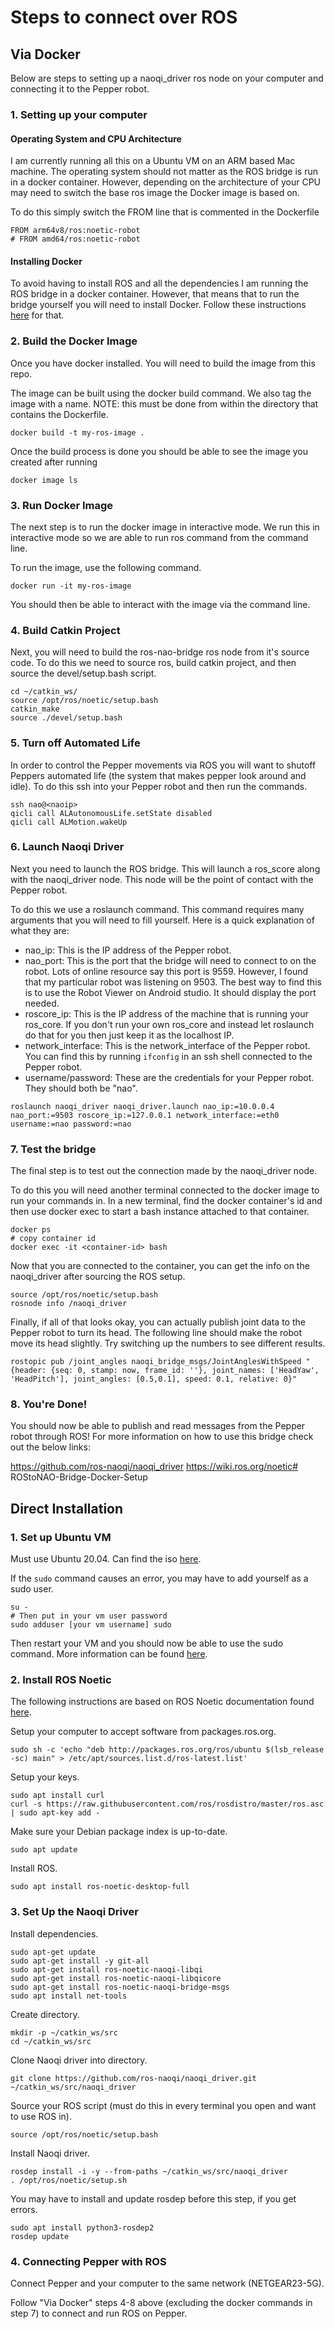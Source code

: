 # Steps to connect over ROS

## Via Docker

Below are steps to setting up a naoqi_driver ros node on your computer and connecting it to the Pepper robot.
### 1. Setting up your computer

#### Operating System and CPU Architecture
I am currently running all this on a Ubuntu VM on an ARM based Mac machine. The operating system should not matter as the ROS bridge is run in a docker container. However, depending on the architecture of your CPU may need to switch the base ros image the Docker image is based on.

To do this simply switch the FROM line that is commented in the Dockerfile
```
FROM arm64v8/ros:noetic-robot
# FROM amd64/ros:noetic-robot

```


#### Installing Docker
To avoid having to install ROS and all the dependencies I am running the ROS bridge in a docker container. However, that means that to run the bridge yourself you will need to install Docker. Follow these instructions [here](https://www.docker.com/get-started/) for that.

### 2. Build the Docker Image

Once you have docker installed. You will need to build the image from this repo. 

The image can be built using the docker build command. We also tag the image with a name. NOTE: this must be done from within the directory that contains the Dockerfile.
```
docker build -t my-ros-image .
```
Once the build process is done you should be able to see the image you created after running 
```
docker image ls
```

### 3. Run Docker Image
The next step is to run the docker image in interactive mode. We run this in interactive mode so we are able to run ros command from the command line.

To run the image, use the following command.
```
docker run -it my-ros-image
```
You should then be able to interact with the image via the command line.

### 4. Build Catkin Project
Next, you will need to build the ros-nao-bridge ros node from it's source code. To do this we need to source ros, build catkin project, and then source the devel/setup.bash script.
```
cd ~/catkin_ws/
source /opt/ros/noetic/setup.bash
catkin_make
source ./devel/setup.bash
```

### 5. Turn off Automated Life
In order to control the Pepper movements via ROS you will want to shutoff Peppers automated life (the system that makes pepper look around and idle). To do this ssh into your Pepper robot and then run the commands.

```
ssh nao@<naoip>
qicli call ALAutonomousLife.setState disabled
qicli call ALMotion.wakeUp
```
### 6. Launch Naoqi Driver
Next you need to launch the ROS bridge. This will launch a ros_score along with the naoqi_driver node. This node will be the point of contact with the Pepper robot.

To do this we use a roslaunch command. This command requires many arguments that you will need to fill yourself. Here is a quick explanation of what they are:
- nao_ip: This is the IP address of the Pepper robot. 
- nao_port: This is the port that the bridge will need to connect to on the robot. Lots of online resource say this port is 9559. However, I found that my particular robot was listening on 9503. The best way to find this is to use the Robot Viewer on Android studio. It should display the port needed.
- roscore_ip: This is the IP address of the machine that is running your ros_core. If you don't run your own ros_core and instead let roslaunch do that for you then just keep it as the localhost IP.
- network_interface: This is the network_interface of the Pepper robot. You can find this by running `ifconfig` in an ssh shell connected to the Pepper robot.
- username/password: These are the credentials for your Pepper robot. They should both be "nao".

```
roslaunch naoqi_driver naoqi_driver.launch nao_ip:=10.0.0.4 nao_port:=9503 roscore_ip:=127.0.0.1 network_interface:=eth0 username:=nao password:=nao
```

### 7. Test the bridge

The final step is to test out the connection made by the naoqi_driver node. 

To do this you will need another terminal connected to the docker image to run your commands in. In a new terminal, find the docker container's id and then use docker exec to start a bash instance attached to that container.
```
docker ps
# copy container id
docker exec -it <container-id> bash
```

Now that you are connected to the container, you can get the info on the naoqi_driver after sourcing the ROS setup.
```
source /opt/ros/noetic/setup.bash
rosnode info /naoqi_driver
```

Finally, if all of that looks okay, you can actually publish joint data to the Pepper robot to turn its head. The following line should make the robot move its head slightly. Try switching up the numbers to see different results.
```
rostopic pub /joint_angles naoqi_bridge_msgs/JointAnglesWithSpeed "{header: {seq: 0, stamp: now, frame_id: ''}, joint_names: ['HeadYaw', 'HeadPitch'], joint_angles: [0.5,0.1], speed: 0.1, relative: 0}"
```

### 8. You're Done!
You should now be able to publish and read messages from the Pepper robot through ROS! For more information on how to use this bridge check out the below links:

https://github.com/ros-naoqi/naoqi_driver
https://wiki.ros.org/noetic# ROStoNAO-Bridge-Docker-Setup

## Direct Installation

### 1. Set up Ubuntu VM

Must use Ubuntu 20.04. Can find the iso [here](https://releases.ubuntu.com/focal/).

If the `sudo` command causes an error, you may have to add yourself as a sudo user.
```
su - 
# Then put in your vm user password
sudo adduser [your vm username] sudo
```
Then restart your VM and you should now be able to use the sudo command. More information can be found [here](https://www.reddit.com/r/linux4noobs/comments/y7cr34/user_is_not_in_the_sudoers_file_error_after/).

### 2. Install ROS Noetic 
The following instructions are based on ROS Noetic documentation found [here](http://wiki.ros.org/noetic/Installation/Ubuntu). 

Setup your computer to accept software from packages.ros.org.
```
sudo sh -c 'echo "deb http://packages.ros.org/ros/ubuntu $(lsb_release -sc) main" > /etc/apt/sources.list.d/ros-latest.list'
```

Setup your keys. 
```
sudo apt install curl
curl -s https://raw.githubusercontent.com/ros/rosdistro/master/ros.asc | sudo apt-key add -
```

Make sure your Debian package index is up-to-date.
```
sudo apt update
```

Install ROS.
```
sudo apt install ros-noetic-desktop-full
```
### 3. Set Up the Naoqi Driver 

Install dependencies.
```
sudo apt-get update
sudo apt-get install -y git-all
sudo apt-get install ros-noetic-naoqi-libqi
sudo apt-get install ros-noetic-naoqi-libqicore
sudo apt-get install ros-noetic-naoqi-bridge-msgs
sudo apt install net-tools
```

Create directory.
```
mkdir -p ~/catkin_ws/src
cd ~/catkin_ws/src
```

Clone Naoqi driver into directory.
```
git clone https://github.com/ros-naoqi/naoqi_driver.git ~/catkin_ws/src/naoqi_driver
```

Source your ROS script (must do this in every terminal you open and want to use ROS in).
```
source /opt/ros/noetic/setup.bash
```

Install Naoqi driver.
```
rosdep install -i -y --from-paths ~/catkin_ws/src/naoqi_driver
. /opt/ros/noetic/setup.sh
```
You may have to install and update rosdep before this step, if you get errors.
```
sudo apt install python3-rosdep2
rosdep update
```
### 4. Connecting Pepper with ROS

Connect Pepper and your computer to the same network (NETGEAR23-5G). 

Follow "Via Docker" steps 4-8 above (excluding the docker commands in step 7) to connect and run ROS on Pepper.
